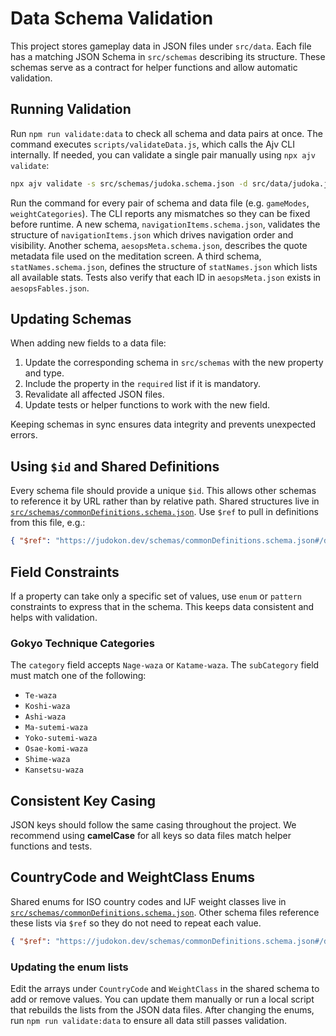 # Data Schema Validation

This project stores gameplay data in JSON files under `src/data`. Each file has a matching JSON Schema in `src/schemas` describing its structure. These schemas serve as a contract for helper functions and allow automatic validation.

## Running Validation

Run `npm run validate:data` to check all schema and data pairs at once. The command executes `scripts/validateData.js`, which calls the Ajv CLI internally. If needed, you can validate a single pair manually using `npx ajv validate`:

```bash
npx ajv validate -s src/schemas/judoka.schema.json -d src/data/judoka.json
```

Run the command for every pair of schema and data file (e.g. `gameModes`, `weightCategories`). The CLI reports any mismatches so they can be fixed before runtime. A new schema, `navigationItems.schema.json`, validates the structure of `navigationItems.json` which drives navigation order and visibility. Another schema, `aesopsMeta.schema.json`, describes the quote metadata file used on the meditation screen. A third schema, `statNames.schema.json`, defines the structure of `statNames.json` which lists all available stats. Tests also verify that each ID in `aesopsMeta.json` exists in `aesopsFables.json`.

## Updating Schemas

When adding new fields to a data file:

1. Update the corresponding schema in `src/schemas` with the new property and type.
2. Include the property in the `required` list if it is mandatory.
3. Revalidate all affected JSON files.
4. Update tests or helper functions to work with the new field.

Keeping schemas in sync ensures data integrity and prevents unexpected errors.

## Using `$id` and Shared Definitions

Every schema file should provide a unique `$id`. This allows other schemas to
reference it by URL rather than by relative path. Shared structures live in
[`src/schemas/commonDefinitions.schema.json`](../../src/schemas/commonDefinitions.schema.json).
Use `$ref` to pull in definitions from this file, e.g.:

```json
{ "$ref": "https://judokon.dev/schemas/commonDefinitions.schema.json#/definitions/Stats" }
```

## Field Constraints

If a property can take only a specific set of values, use `enum` or `pattern`
constraints to express that in the schema. This keeps data consistent and helps
with validation.
### Gokyo Technique Categories

The `category` field accepts `Nage-waza` or `Katame-waza`. The `subCategory` field must match one of the following:

- `Te-waza`
- `Koshi-waza`
- `Ashi-waza`
- `Ma-sutemi-waza`
- `Yoko-sutemi-waza`
- `Osae-komi-waza`
- `Shime-waza`
- `Kansetsu-waza`


## Consistent Key Casing

JSON keys should follow the same casing throughout the project. We recommend
using **camelCase** for all keys so data files match helper functions and tests.

## CountryCode and WeightClass Enums

Shared enums for ISO country codes and IJF weight classes live in
[`src/schemas/commonDefinitions.schema.json`](../../src/schemas/commonDefinitions.schema.json).
Other schema files reference these lists via `$ref` so they do not need to
repeat each value.

```json
{ "$ref": "https://judokon.dev/schemas/commonDefinitions.schema.json#/definitions/CountryCode" }
```

### Updating the enum lists

Edit the arrays under `CountryCode` and `WeightClass` in the shared schema to
add or remove values. You can update them manually or run a local script that
rebuilds the lists from the JSON data files. After changing the enums, run
`npm run validate:data` to ensure all data still passes validation.

